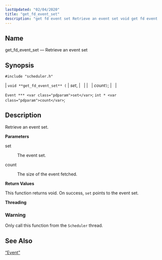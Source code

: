 ```yaml
---
lastUpdated: "02/04/2020"
title: "get_fd_event_set"
description: "get fd event set Retrieve an event set void get fd event set set count Event set int count Retrieve an event set set The event set count The size of the event fetched This function returns void On success set points to the event set Only call this function..."
---
```


<a name="apis.get_fd_event_set"></a> 
## Name

get_fd_event_set — Retrieve an event set

## Synopsis

`#include "scheduler.h"`

| `void **get_fd_event_set** (` | <var class="pdparam">set</var>, |   |
|   | <var class="pdparam">count</var>`)`; |   |

`Event *** <var class="pdparam">set</var>`;
`int * <var class="pdparam">count</var>`;<a name="idp51829392"></a> 
## Description

Retrieve an event set.

**<a name="idp51830592"></a> Parameters**

<dl class="variablelist">

<dt>set</dt>

<dd>

The event set.

</dd>

<dt>count</dt>

<dd>

The size of the event fetched.

</dd>

</dl>

**<a name="idp51835136"></a> Return Values**

This function returns void. On success, `set` points to the event set.

**<a name="idp51836528"></a> Threading**
### Warning

Only call this function from the `Scheduler` thread.

<a name="idp51838832"></a> 
## See Also

[“Event”](/momentum/3/3-api/structs-event)